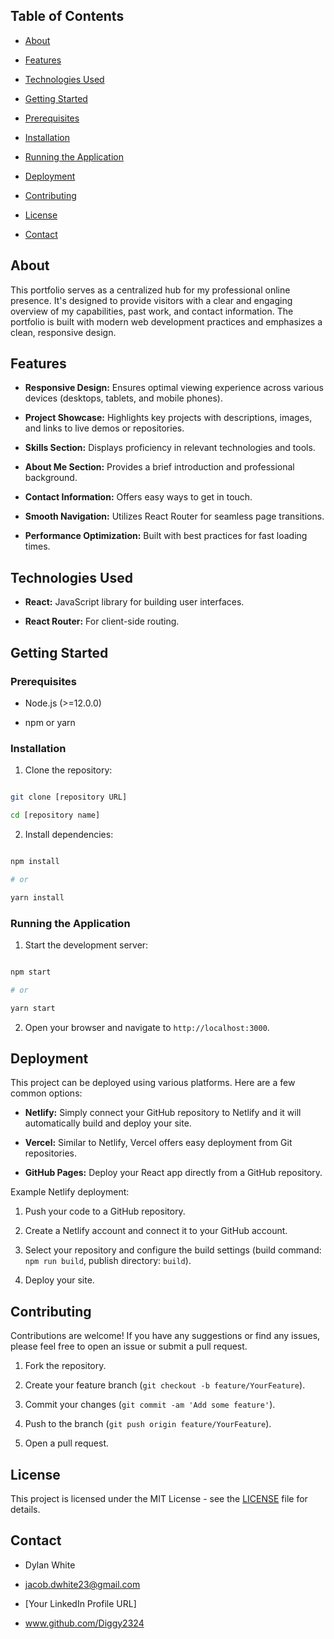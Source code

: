 ## Table of Contents



- [About](#about)

- [Features](#features)

- [Technologies Used](#technologies-used)

- [Getting Started](#getting-started)

- [Prerequisites](#prerequisites)

- [Installation](#installation)

- [Running the Application](#running-the-application)

- [Deployment](#deployment)

- [Contributing](#contributing)

- [License](#license)

- [Contact](#contact)



## About



This portfolio serves as a centralized hub for my professional online presence. It's designed to provide visitors with a clear and engaging overview of my capabilities, past work, and contact information. The portfolio is built with modern web development practices and emphasizes a clean, responsive design.



## Features



- **Responsive Design:** Ensures optimal viewing experience across various devices (desktops, tablets, and mobile phones).

- **Project Showcase:** Highlights key projects with descriptions, images, and links to live demos or repositories.

- **Skills Section:** Displays proficiency in relevant technologies and tools.

- **About Me Section:** Provides a brief introduction and professional background.

- **Contact Information:** Offers easy ways to get in touch.

- **Smooth Navigation:** Utilizes React Router for seamless page transitions.

- **Performance Optimization:** Built with best practices for fast loading times.



## Technologies Used



- **React:** JavaScript library for building user interfaces.

- **React Router:** For client-side routing.



## Getting Started



### Prerequisites



- Node.js (>=12.0.0)

- npm or yarn



### Installation



1. Clone the repository:



```bash

git clone [repository URL]

cd [repository name]

```



2. Install dependencies:



```bash

npm install

# or

yarn install

```



### Running the Application



1. Start the development server:



```bash

npm start

# or

yarn start

```



2. Open your browser and navigate to `http://localhost:3000`.



## Deployment



This project can be deployed using various platforms. Here are a few common options:



- **Netlify:** Simply connect your GitHub repository to Netlify and it will automatically build and deploy your site.

- **Vercel:** Similar to Netlify, Vercel offers easy deployment from Git repositories.

- **GitHub Pages:** Deploy your React app directly from a GitHub repository.



Example Netlify deployment:



1. Push your code to a GitHub repository.

2. Create a Netlify account and connect it to your GitHub account.

3. Select your repository and configure the build settings (build command: `npm run build`, publish directory: `build`).

4. Deploy your site.



## Contributing



Contributions are welcome! If you have any suggestions or find any issues, please feel free to open an issue or submit a pull request.



1. Fork the repository.

2. Create your feature branch (`git checkout -b feature/YourFeature`).

3. Commit your changes (`git commit -am 'Add some feature'`).

4. Push to the branch (`git push origin feature/YourFeature`).

5. Open a pull request.



## License



This project is licensed under the MIT License - see the [LICENSE](LICENSE) file for details.



## Contact



- Dylan White

- jacob.dwhite23@gmail.com

- [Your LinkedIn Profile URL]

- www.github.com/Diggy2324 